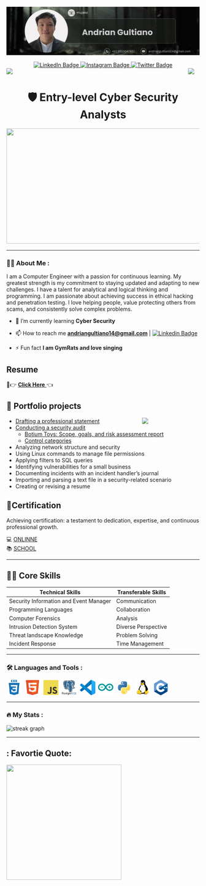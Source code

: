 
<div id="header" align="center">
  
  <img src="./Portfolio Documents/images/banner.png" alt="Andrian Gultiano"></img>
  
  <div id="badges">
  <a href="https://www.linkedin.com/in/andrian-gultiano-48027a294">
    <img src="https://img.shields.io/badge/LinkedIn-blue?style=for-the-badge&logo=linkedin&logoColor=white" alt="LinkedIn Badge"/>
  </a>
  <a href="https://www.instagram.com/mujakz/">
    <img src="https://img.shields.io/badge/Instagram-red?style=for-the-badge&logo=instagram&logoColor=white" alt="Instagram Badge"/>
  </a>
  <a href="https://www.facebook.com/mujakz/">
    <img src="https://img.shields.io/badge/Facebook-blue?style=for-the-badge&logo=Facebook&logoColor=white" alt="Twitter Badge"/>
  </a>
</div>
<img align="left" src="https://media.giphy.com/media/hvRJCLFzcasrR4ia7z/giphy.gif" width="30px"/>
<img align="right" src="https://media.giphy.com/media/hvRJCLFzcasrR4ia7z/giphy.gif" width="30px"/>



<img src="https://komarev.com/ghpvc/?username=mujakzs&style=flat-square&color=blue" alt=""/>



<h1>
 🛡️ Entry-level Cyber Security Analysts 
</h1>

<div align="center">
  <img src="https://media.tenor.com/rePDfDWO3XoAAAAd/hacking.gif" width="600" height="300"/>
</div>

</div>

---

### :man_technologist: About Me :
I am a Computer Engineer with a passion for continuous learning. My greatest strength is my commitment to staying updated and adapting to new challenges.
I have a talent for analytical and logical thinking and programming. I am passionate about achieving success in ethical hacking and penetration testing. 
I love helping people, value protecting others from scams, and consistently solve complex problems.

- 🌱 I’m currently learning **Cyber Security**

- 📫 How to reach me **andriangultiano14@gmail.com** | [![Linkedin Badge](https://img.shields.io/badge/-Gmail-orange?style=flat&logo=Gmail&logoColor=white)](https://mail.google.com/mail/u/0/#inbox?compose=new)

- ⚡ Fun fact **I am GymRats and love singing**

## Resume
📝👉 <a href="https://drive.google.com/file/d/1yLSDdr0OpqDGcLG7OBgB1zDxtJxPSzYy/view?usp=sharing">
 <b>Click Here</b> </a>👈
 

## 📁 Portfolio projects

<img align="right" src="https://th.bing.com/th/id/R.5529dca9b2b8d7de9f25e5694fcffe6e?rik=Bs06Gyx02u8Xag&riu=http%3a%2f%2f38.media.tumblr.com%2fa4b2397e42b82acc430dae0c71f2b74c%2ftumblr_n6clpfH9Xo1s96b9jo1_500.gif&ehk=cJmHZGQloTjV4MAmG9QlEFovqXjUk7J0ybisEOULRSU%3d&risl=&pid=ImgRaw&r=0" width="150px"/>

<ul>
  <li> 
    <a href="https://drive.google.com/file/d/1ty5wzlfUwj3awEbh1jtuixJR2P4n681d/view?usp=sharing"> Drafting a professional statement</a> 
  </li>
  <li> 
    <a href="https://docs.google.com/document/d/1ZSQVgG-XAbbEtSEy11EsIkSgv90m_0lFio3xYutMp9k/edit?usp=sharing"> Conducting a security audit</a> 
    <ul>
      <li> <a href="https://docs.google.com/document/d/1IqSbFMlM7GmkOzdBHF1pG7a0jj09K7AXK1gcoyetAio/edit?usp=sharing"> Botium Toys: Scope, goals, and risk assessment report</a></li>
      <li>
        <a href="https://docs.google.com/document/d/1KM0ejDbOWln5wg86kguGcVycywEHxrDxTq0cB0kYIu8/edit?usp=sharing&resourcekey=0-8xzUY0izSI5ezqT6v535jA"> Control categories</a>
      </li>
    </ul>
    
  </li>
  <li> Analyzing network structure and security </li>
  <li> Using Linux commands to manage file permissions </li>
  <li> Applying filters to SQL queries </li>
  <li> Identifying vulnerabilities for a small business </li>
  <li> Documenting incidents with an incident handler’s journal </li>
  <li> Importing and parsing a text file in a security-related scenario </li>
  <li> Creating or revising a resume </li>
</ul>


## 🥉Certification 

<p>Achieving certification: a testament to dedication, expertise, and continuous professional growth.</p>

 💻 <a href="https://drive.google.com/drive/folders/1oawB5mYCEaFsvUuMdtH6ANQmIrBSK6EC?usp=sharing">  ONLINNE</a>  
 📚 <a href="https://drive.google.com/drive/folders/1_g0Ve-011c7Hypw8q7rBdcexO9aGfRLP?usp=sharing">  SCHOOL</a>


---
## 👨‍💼 Core Skills


 <div>
   
   | Technical Skills                                       | Transferable Skills         |
|-----------------------------------------------|----------------------------|
| Security Information and Event Manager          | Communication|
| Programming Languages | Collaboration|
| Computer Forensics         | Analysis|
| Intrusion Detection System     | Diverse Perspective|
| Threat landscape Knowledge             | Problem Solving|
| Incident Response | Time Management|

 </div>

---


### :hammer_and_wrench: Languages and Tools :


<div>
 
  <img src="https://github.com/devicons/devicon/blob/master/icons/css3/css3-plain-wordmark.svg"  title="CSS3" alt="CSS" width="40" height="40"/>&nbsp;
  <img src="https://github.com/devicons/devicon/blob/master/icons/html5/html5-original.svg" title="HTML5" alt="HTML" width="40" height="40"/>&nbsp;
  <img src="https://github.com/devicons/devicon/blob/master/icons/javascript/javascript-original.svg" title="JavaScript" alt="JavaScript" width="40" height="40"/>&nbsp;
  <img src="https://github.com/devicons/devicon/blob/master/icons/postgresql/postgresql-original-wordmark.svg" title="JavaScript" alt="JavaScript" width="40" height="40"/>&nbsp;
  <img src="https://github.com/devicons/devicon/blob/master/icons/vscode/vscode-original.svg" title="JavaScript" alt="JavaScript" width="40" height="40"/>&nbsp;
  <img src="https://github.com/devicons/devicon/blob/master/icons/arduino/arduino-original.svg" title="JavaScript" alt="JavaScript" width="40" height="40"/>&nbsp;
  <img src="https://github.com/devicons/devicon/blob/master/icons/python/python-original.svg" title="JavaScript" alt="JavaScript" width="40" height="40"/>&nbsp;
  <img src="https://github.com/devicons/devicon/blob/master/icons/linux/linux-original.svg" title="JavaScript" alt="JavaScript" width="40" height="40"/>&nbsp;
    <img src="https://raw.githubusercontent.com/devicons/devicon/master/icons/cplusplus/cplusplus-original.svg" title="JavaScript" alt="JavaScript" width="40" height="40"/>&nbsp;


 ---

### :fire: My Stats :
  
<!-- [![GitHub Streak](https://streak-stats.demolab.com/?user=mujakzs&theme=dark)](https://git.io/streak-stats) -->

<!-- [![Top Langs](https://github-readme-stats.vercel.app/api/top-langs/?username=mujakzs&layout=compact&theme=vision-friendly-dark)](https://github.com/anuraghazra/github-readme-stats) -->


<img src="https://streak-stats.demolab.com?user=mujakzs&locale=en&mode=daily&theme=react&hide_border=true&border_radius=10&order=3" height="250" alt="streak graph"  />

---


## : Favortie Quote:
 <img src="https://i.pinimg.com/originals/dd/93/fc/dd93fc39de0f3ee0bcbb5e060c0baa7d.jpg" width="300" height="300"/>
